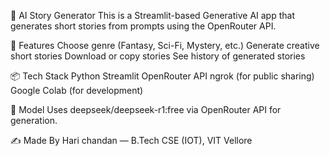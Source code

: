 📖 AI Story Generator
This is a Streamlit-based Generative AI app that generates short stories from prompts using the OpenRouter API.

🚀 Features
 Choose genre (Fantasy, Sci-Fi, Mystery, etc.)
 Generate creative short stories
 Download or copy stories
 See history of generated stories

📦 Tech Stack
 Python
 Streamlit
 OpenRouter API
 ngrok (for public sharing)
 Google Colab (for development)
 
🧠 Model
 Uses deepseek/deepseek-r1:free via OpenRouter API for generation.

✍️ Made By
Hari chandan — B.Tech CSE (IOT), VIT Vellore
